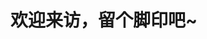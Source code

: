 # 欢迎来访，留个脚印吧~

<div id="gitalk-container"></div>

<link rel="stylesheet" href="https://cdn.jsdelivr.net/npm/gitalk@1/dist/gitalk.css">
<script src="https://cdn.jsdelivr.net/npm/gitalk@1/dist/gitalk.min.js"></script>
<div id="gitalk-container"></div>
<script>
    var gitalk = new Gitalk({
      "clientID": "ebc418bb2f62d385ea9b",
      "clientSecret": "4ed34648983a156a67f51743c0c3a07704b4ecd8",
      "repo": "book",
      "owner": "LevisLv",
      "admin": ["LevisLv"],
      id: decodeURI(location.pathname),
      perPage: 20,
      createIssueManually: true
    });
    gitalk.render("gitalk-container");
</script>

